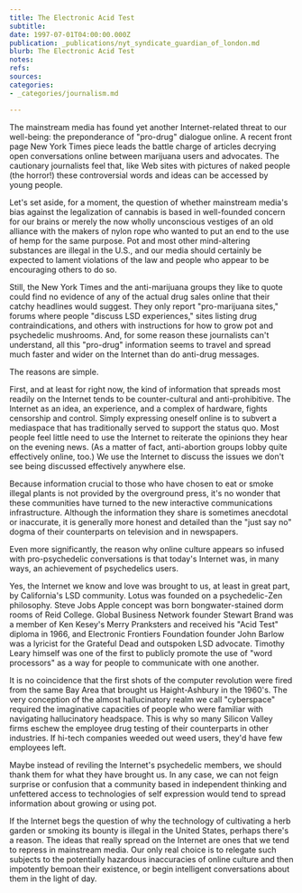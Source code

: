 ```yaml
---
title: The Electronic Acid Test
subtitle: 
date: 1997-07-01T04:00:00.000Z
publication: _publications/nyt_syndicate_guardian_of_london.md
blurb: The Electronic Acid Test
notes: 
refs: 
sources: 
categories:
- _categories/journalism.md

---
```

The mainstream media has found yet another Internet-related threat to our well-being: the preponderance of "pro-drug" dialogue online. A recent front page New York Times piece leads the battle charge of articles decrying open conversations online between marijuana users and advocates. The cautionary journalists feel that, like Web sites with pictures of naked people (the horror!) these controversial words and ideas can be accessed by young people.

Let's set aside, for a moment, the question of whether mainstream media's bias against the legalization of cannabis is based in well-founded concern for our brains or merely the now wholly unconscious vestiges of an old alliance with the makers of nylon rope who wanted to put an end to the use of hemp for the same purpose. Pot and most other mind-altering substances are illegal in the U.S., and our media should certainly be expected to lament violations of the law and people who appear to be encouraging others to do so.

Still, the New York Times and the anti-marijuana groups they like to quote could find no evidence of any of the actual drug sales online that their catchy headlines would suggest. They only report "pro-marijuana sites," forums where people "discuss LSD experiences," sites listing drug contraindications, and others with instructions for how to grow pot and psychedelic mushrooms. And, for some reason these journalists can't understand, all this "pro-drug" information seems to travel and spread much faster and wider on the Internet than do anti-drug messages.

The reasons are simple.

First, and at least for right now, the kind of information that spreads most readily on the Internet tends to be counter-cultural and anti-prohibitive. The Internet as an idea, an experience, and a complex of hardware, fights censorship and control. Simply expressing oneself online is to subvert a mediaspace that has traditionally served to support the status quo. Most people feel little need to use the Internet to reiterate the opinions they hear on the evening news. (As a matter of fact, anti-abortion groups lobby quite effectively online, too.) We use the Internet to discuss the issues we don't see being discussed effectively anywhere else.

Because information crucial to those who have chosen to eat or smoke illegal plants is not provided by the overground press, it's no wonder that these communities have turned to the new interactive communications infrastructure. Although the information they share is sometimes anecdotal or inaccurate, it is generally more honest and detailed than the "just say no" dogma of their counterparts on television and in newspapers.

Even more significantly, the reason why online culture appears so infused with pro-psychedelic conversations is that today's Internet was, in many ways, an achievement of psychedelics users.

Yes, the Internet we know and love was brought to us, at least in great part, by California's LSD community. Lotus was founded on a psychedelic-Zen philosophy. Steve Jobs Apple concept was born bongwater-stained dorm rooms of Reid College. Global Business Network founder Stewart Brand was a member of Ken Kesey's Merry Pranksters and received his "Acid Test" diploma in 1966, and Electronic Frontiers Foundation founder John Barlow was a lyricist for the Grateful Dead and outspoken LSD advocate. Timothy Leary himself was one of the first to publicly promote the use of "word processors" as a way for people to communicate with one another.

It is no coincidence that the first shots of the computer revolution were fired from the same Bay Area that brought us Haight-Ashbury in the 1960's. The very conception of the almost hallucinatory realm we call "cyberspace" required the imaginative capacities of people who were familiar with navigating hallucinatory headspace. This is why so many Silicon Valley firms eschew the employee drug testing of their counterparts in other industries. If hi-tech companies weeded out weed users, they'd have few employees left.

Maybe instead of reviling the Internet's psychedelic members, we should thank them for what they have brought us. In any case, we can not feign surprise or confusion that a community based in independent thinking and unfettered access to technologies of self expression would tend to spread information about growing or using pot.

If the Internet begs the question of why the technology of cultivating a herb garden or smoking its bounty is illegal in the United States, perhaps there's a reason. The ideas that really spread on the Internet are ones that we tend to repress in mainstream media. Our only real choice is to relegate such subjects to the potentially hazardous inaccuracies of online culture and then impotently bemoan their existence, or begin intelligent conversations about them in the light of day.